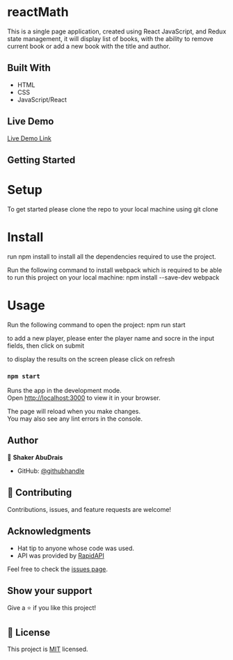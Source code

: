 # reactMath
This is a single page application, created using React JavaScript, and Redux state management, it will display list of books, with the ability to remove current book or add a new book with the title and author.

## Built With

- HTML
- CSS
- JavaScript/React

## Live Demo
[Live Demo Link]()

## Getting Started

# Setup
To get started please clone the repo to your local machine using git clone

# Install
run npm install to install all the dependencies required to use the project.

Run the following command to install webpack which is required to be able to run this project on your local machine: npm install --save-dev webpack

# Usage
Run the following command to open the project: npm run start

to add a new player, please enter the player name and socre in the input fields, then click on submit

to display the results on the screen please click on refresh

### `npm start`

Runs the app in the development mode.\
Open [http://localhost:3000](http://localhost:3000) to view it in your browser.

The page will reload when you make changes.\
You may also see any lint errors in the console.


## Author

👤 **Shaker AbuDrais**

- GitHub: [@githubhandle](https://github.com/shakerAbuDrais)

## 🤝 Contributing

Contributions, issues, and feature requests are welcome!

## Acknowledgments

- Hat tip to anyone whose code was used.
- API was provided by [RapidAPI](https://rapidapi.com/thekevinconnor-lPsiMJNfyt0/api/free-epic-games/) 

Feel free to check the [issues page](../../issues/).

## Show your support

Give a ⭐️ if you like this project!

## 📝 License

This project is [MIT](./LICENSE) licensed.



